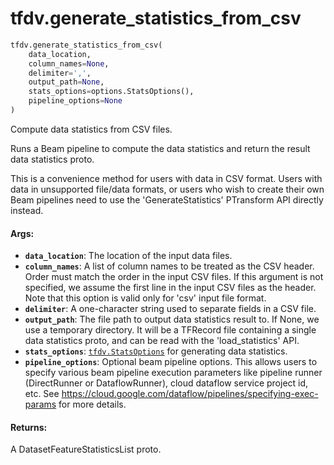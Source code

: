 <div itemscope itemtype="http://developers.google.com/ReferenceObject">
<meta itemprop="name" content="tfdv.generate_statistics_from_csv" />
<meta itemprop="path" content="Stable" />
</div>

# tfdv.generate_statistics_from_csv

``` python
tfdv.generate_statistics_from_csv(
    data_location,
    column_names=None,
    delimiter=',',
    output_path=None,
    stats_options=options.StatsOptions(),
    pipeline_options=None
)
```

Compute data statistics from CSV files.

Runs a Beam pipeline to compute the data statistics and return the result
data statistics proto.

This is a convenience method for users with data in CSV format.
Users with data in unsupported file/data formats, or users who wish
to create their own Beam pipelines need to use the 'GenerateStatistics'
PTransform API directly instead.

#### Args:

* <b>`data_location`</b>: The location of the input data files.
* <b>`column_names`</b>: A list of column names to be treated as the CSV header. Order
    must match the order in the input CSV files. If this argument is not
    specified, we assume the first line in the input CSV files as the
    header. Note that this option is valid only for 'csv' input file format.
* <b>`delimiter`</b>: A one-character string used to separate fields in a CSV file.
* <b>`output_path`</b>: The file path to output data statistics result to. If None, we
    use a temporary directory. It will be a TFRecord file containing a single
    data statistics proto, and can be read with the 'load_statistics' API.
* <b>`stats_options`</b>: <a href="../tfdv/StatsOptions.md"><code>tfdv.StatsOptions</code></a> for generating data statistics.
* <b>`pipeline_options`</b>: Optional beam pipeline options. This allows users to
    specify various beam pipeline execution parameters like pipeline runner
    (DirectRunner or DataflowRunner), cloud dataflow service project id, etc.
    See https://cloud.google.com/dataflow/pipelines/specifying-exec-params for
    more details.


#### Returns:

A DatasetFeatureStatisticsList proto.